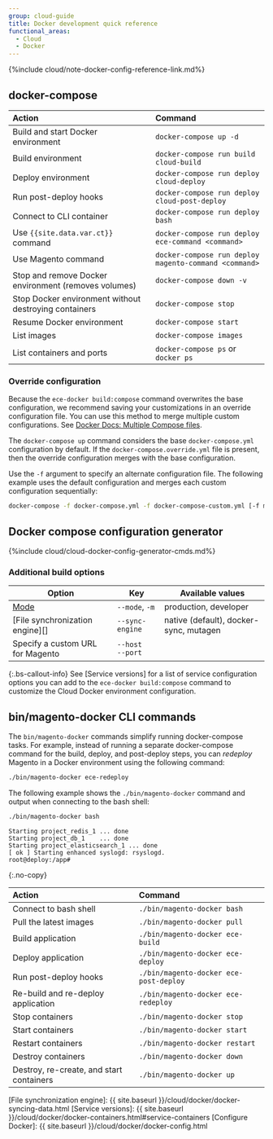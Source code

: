 ```yaml
---
group: cloud-guide
title: Docker development quick reference
functional_areas:
  - Cloud
  - Docker
---
```


{%include cloud/note-docker-config-reference-link.md%}

## docker-compose

Action | Command
:----- | :------
Build and start Docker environment | `docker-compose up -d`
Build environment | `docker-compose run build cloud-build`
Deploy environment | `docker-compose run deploy cloud-deploy`
Run post-deploy hooks | `docker-compose run deploy cloud-post-deploy`
Connect to CLI container | `docker-compose run deploy bash`
Use `{{site.data.var.ct}}` command | `docker-compose run deploy ece-command <command>`
Use Magento command | `docker-compose run deploy magento-command <command>`
Stop and remove Docker environment (removes volumes) | `docker-compose down -v`
Stop Docker environment without destroying containers | `docker-compose stop`
Resume Docker environment | `docker-compose start`
List images | `docker-compose images`
List containers and ports | `docker-compose ps` or `docker ps`

### Override configuration

Because the `ece-docker build:compose` command overwrites the base configuration, we recommend saving your customizations in an override configuration file. You can use this method to merge multiple custom configurations. See [Docker Docs: Multiple Compose files][].

The `docker-compose up` command considers the base `docker-compose.yml` configuration by default. If the `docker-compose.override.yml` file is present, then the override configuration merges with the base configuration.

Use the `-f` argument to specify an alternate configuration file. The following example uses the default configuration and merges each custom configuration sequentially:

```bash
docker-compose -f docker-compose.yml -f docker-compose-custom.yml [-f more-custom-docker-compose.yml] up
```

## Docker compose configuration generator

{%include cloud/cloud-docker-config-generator-cmds.md%}

### Additional build options

| Option       | Key              | Available values
| ------------ | ---------------- | ------------------
| [Mode][]         | `--mode`, `-m`   | production, developer
| [File synchronization engine][] | `--sync-engine` | native (default), docker-sync, mutagen
| Specify a custom URL for Magento | `--host`<br>`--port`

{:.bs-callout-info}
See [Service versions] for a list of service configuration options you can add to the `ece-docker build:compose` command to customize the Cloud Docker environment configuration.

## bin/magento-docker CLI commands

The `bin/magento-docker` commands simplify running docker-compose tasks. For example, instead of running a separate docker-compose command for the build, deploy, and post-deploy steps, you can _redeploy_ Magento in a Docker environment using the following command:

```bash
./bin/magento-docker ece-redeploy
```

The following example shows the `./bin/magento-docker` command and output when connecting to the bash shell:

```bash
./bin/magento-docker bash
```

```terminal
Starting project_redis_1 ... done
Starting project_db_1    ... done
Starting project_elasticsearch_1 ... done
[ ok ] Starting enhanced syslogd: rsyslogd.
root@deploy:/app#
```
{:.no-copy}

Action | Command
:----- | :------
Connect to bash shell | `./bin/magento-docker bash`
Pull the latest images | `./bin/magento-docker pull`
Build application | `./bin/magento-docker ece-build`
Deploy application | `./bin/magento-docker ece-deploy`
Run post-deploy hooks | `./bin/magento-docker ece-post-deploy`
Re-build and re-deploy application | `./bin/magento-docker ece-redeploy`
Stop containers | `./bin/magento-docker stop`
Start containers | `./bin/magento-docker start`
Restart containers | `./bin/magento-docker restart`
Destroy containers | `./bin/magento-docker down`
Destroy, re-create, and start containers | `./bin/magento-docker up`

<!--Link definitions-->

[Docker Docs: Multiple Compose files]: https://docs.docker.com/compose/extends/#multiple-compose-files
[Mode]: {{site.baseurl}}/cloud/docker/docker-config.html#set-the-launch-mode
[File synchronization engine]: {{ site.baseurl }}/cloud/docker/docker-syncing-data.html
[Service versions]: {{ site.baseurl }}/cloud/docker/docker-containers.html#service-containers
[Configure Docker]: {{ site.baseurl }}/cloud/docker/docker-config.html
